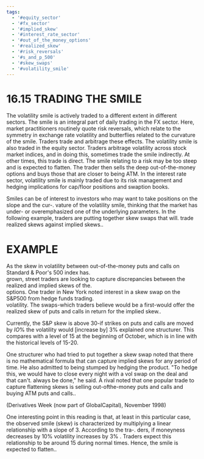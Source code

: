 ```yaml
---
tags:
  - '#equity_sector'
  - '#fx_sector'
  - '#implied_skew'
  - '#interest_rate_sector'
  - '#out_of_the_money_options'
  - '#realized_skew'
  - '#risk_reversals'
  - '#s_and_p_500'
  - '#skew_swaps'
  - '#volatility_smile'
---
```

# 16.15 TRADING THE SMILE  

The volatility smile is actively traded to a different extent in different sectors. The smile is an integral part of daily trading in the FX sector. Here, market practitioners routinely quote risk reversals, which relate to the symmetry in exchange rate volatility and butterflies related to the curvature of the smile. Traders trade and arbitrage these effects. The volatility smile is also traded in the equity sector. Traders arbitrage volatility across stock market indices, and in doing this, sometimes trade the smile indirectly. At other times, this trade is direct. The smile relating to a risk may be too steep and is expected to flatten. The trader then sells the deep out-of-the-money options and buys those that are closer to being ATM. In the interest rate sector, volatility smile is mainly traded due to its risk management and hedging implications for cap/floor positions and swaption books.  

Smiles can be of interest to investors who may want to take positions on the slope and the cur-. vature of the volatility smile, thinking that the market has under- or overemphasized one of the underlying parameters. In the following example, traders are putting together skew swaps that will. trade realized skews against implied skews..  

# EXAMPLE  

As the skew in volatility between out-of-the-money puts and calls on Standard & Poor's 500 index has.   
grown, street traders are looking to capture discrepancies between the realized and implied skews of the.   
options. One trader in New York noted interest in a skew swap on the S&P500 from hedge funds trading.   
volatility. The swaps-which traders believe would be a first-would offer the realized skew of puts and calls in return for the implied skew..  

Currently, the S&P skew is above 30-if strikes on puts and calls are moved by $I O\%$ the volatility would [increase by] $3\%$ explained one structurer. This compares with a level of 15 at the beginning of October, which is in line with the historical levels of 15-20.  

One structurer who had tried to put together a skew swap noted that there is no mathematical formula that can capture implied skews for any period of time. He also admitted to being stumped by hedging the product. "To hedge this, we would have to close every night with a vol swap on the deal and that can't. always be done," he said. A rival noted that one popular trade to capture flattening skews is selling out-ofthe-money puts and calls and buying ATM puts and calls..  

(Derivatives Week (now part of GlobalCapital), November 1998)  

One interesting point in this reading is that, at least in this particular case, the observed smile (skew) is characterized by multiplying a linear relationship with a slope of 3. According to the tra-. ders, if moneyness decreases by $10\%$ volatility increases by $3\%$ . Traders expect this relationship to be around 15 during normal times. Hence, the smile is expected to flatten..  

